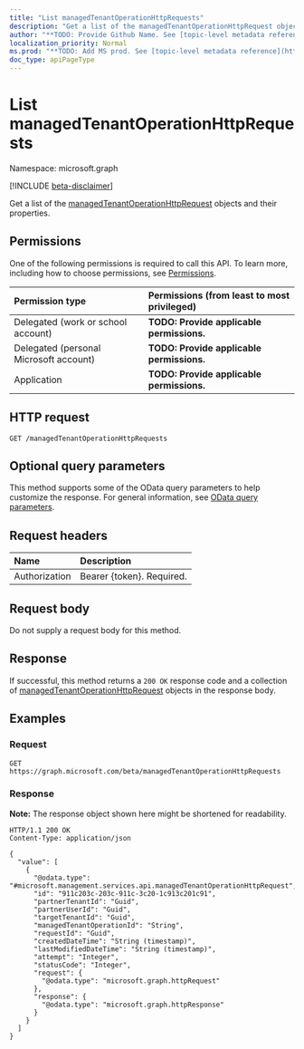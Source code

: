 ```yaml
---
title: "List managedTenantOperationHttpRequests"
description: "Get a list of the managedTenantOperationHttpRequest objects and their properties."
author: "**TODO: Provide Github Name. See [topic-level metadata reference](https://msgo.azurewebsites.net/add/document/guidelines/metadata.html#topic-level-metadata)**"
localization_priority: Normal
ms.prod: "**TODO: Add MS prod. See [topic-level metadata reference](https://msgo.azurewebsites.net/add/document/guidelines/metadata.html#topic-level-metadata)**"
doc_type: apiPageType
---
```


# List managedTenantOperationHttpRequests
Namespace: microsoft.graph

[!INCLUDE [beta-disclaimer](../../includes/beta-disclaimer.md)]

Get a list of the [managedTenantOperationHttpRequest](../resources/managedtenantoperationhttprequest.md) objects and their properties.

## Permissions
One of the following permissions is required to call this API. To learn more, including how to choose permissions, see [Permissions](/graph/permissions-reference).

|Permission type|Permissions (from least to most privileged)|
|:---|:---|
|Delegated (work or school account)|**TODO: Provide applicable permissions.**|
|Delegated (personal Microsoft account)|**TODO: Provide applicable permissions.**|
|Application|**TODO: Provide applicable permissions.**|

## HTTP request

<!-- {
  "blockType": "ignored"
}
-->
``` http
GET /managedTenantOperationHttpRequests
```

## Optional query parameters
This method supports some of the OData query parameters to help customize the response. For general information, see [OData query parameters](/graph/query-parameters).

## Request headers
|Name|Description|
|:---|:---|
|Authorization|Bearer {token}. Required.|

## Request body
Do not supply a request body for this method.

## Response

If successful, this method returns a `200 OK` response code and a collection of [managedTenantOperationHttpRequest](../resources/managedtenantoperationhttprequest.md) objects in the response body.

## Examples

### Request
<!-- {
  "blockType": "request",
  "name": "list_managedtenantoperationhttprequest"
}
-->
``` http
GET https://graph.microsoft.com/beta/managedTenantOperationHttpRequests
```


### Response
**Note:** The response object shown here might be shortened for readability.
<!-- {
  "blockType": "response",
  "truncated": true,
  "@odata.type": "Collection(microsoft.management.services.api.managedTenantOperationHttpRequest)"
}
-->
``` http
HTTP/1.1 200 OK
Content-Type: application/json

{
  "value": [
    {
      "@odata.type": "#microsoft.management.services.api.managedTenantOperationHttpRequest",
      "id": "911c203c-203c-911c-3c20-1c913c201c91",
      "partnerTenantId": "Guid",
      "partnerUserId": "Guid",
      "targetTenantId": "Guid",
      "managedTenantOperationId": "String",
      "requestId": "Guid",
      "createdDateTime": "String (timestamp)",
      "lastModifiedDateTime": "String (timestamp)",
      "attempt": "Integer",
      "statusCode": "Integer",
      "request": {
        "@odata.type": "microsoft.graph.httpRequest"
      },
      "response": {
        "@odata.type": "microsoft.graph.httpResponse"
      }
    }
  ]
}
```

